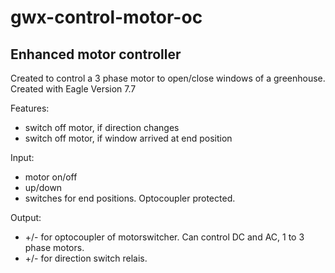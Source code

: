 # gwx-control-motor-oc
## Enhanced motor controller

Created to control a 3 phase motor to open/close windows of a greenhouse. 
Created with Eagle Version 7.7

Features:
- switch off motor, if direction changes
- switch off motor, if window arrived at end position 

Input: 
- motor on/off
- up/down
- switches for end positions. Optocoupler protected. 

Output:
- +/- for optocoupler of motorswitcher. Can control DC and AC, 1 to 3 phase motors.
- +/- for direction switch relais.

